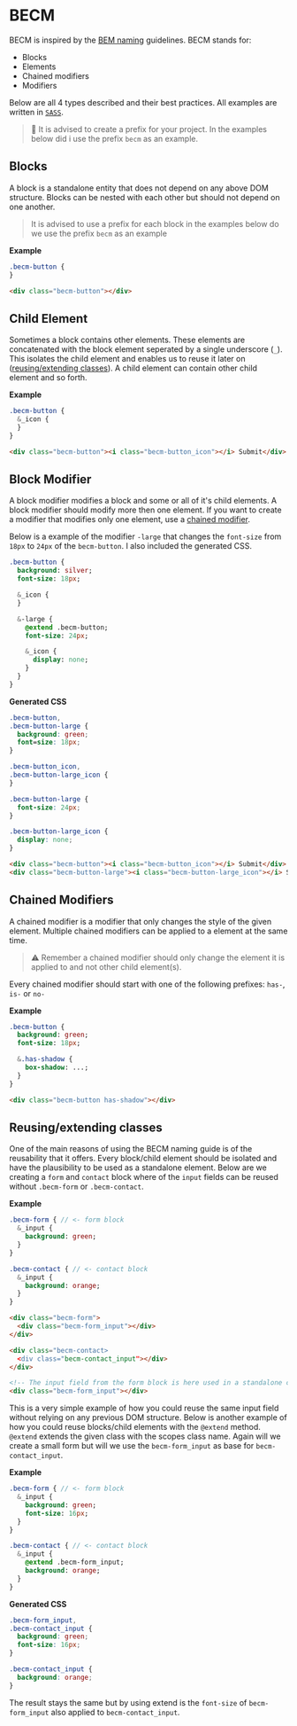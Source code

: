 # BECM

BECM is inspired by the [BEM naming](http://getbem.com/naming) guidelines.
BECM stands for:
-   Blocks
-   Elements
-   Chained modifiers
-   Modifiers

Below are all 4 types described and their best practices. All examples are written in [`SASS`](http://sass-lang.com/).

> 🚧 It is advised to create a prefix for your project. In the examples below did i use the prefix `becm` as an example.

## Blocks

A block is a standalone entity that does not depend on any above DOM structure. Blocks can be nested with each other but should not depend on one another.

> It is advised to use a prefix for each block in the examples below do we use the prefix `becm` as an example

**Example**

```sass
.becm-button {
}
```

```html
<div class="becm-button"></div>
```

## Child Element

Sometimes a block contains other elements. These elements are concatenated with the block element seperated by a single underscore (`_`).
This isolates the child element and enables us to reuse it later on ([reusing/extending classes](#reusingextending-classes)).
A child element can contain other child element and so forth.

**Example**

```sass
.becm-button {
  &_icon {
  }
}
```

```html
<div class="becm-button"><i class="becm-button_icon"></i> Submit</div>
```

## Block Modifier

A block modifier modifies a block and some or all of it's child elements. A block modifier should modify more then one element.
If you want to create a modifier that modifies only one element, use a [chained modifier](#chainedmodifiers).

Below is a example of the modifier `-large` that changes the `font-size` from `18px` to `24px` of the `becm-button`.
I also included the generated CSS.

```sass
.becm-button {
  background: silver;
  font-size: 18px;

  &_icon {
  }

  &-large {
    @extend .becm-button;
    font-size: 24px;

    &_icon {
      display: none;
    }
  }
}
```

**Generated CSS**

```css
.becm-button,
.becm-button-large {
  background: green;
  font=size: 18px;
}

.becm-button_icon,
.becm-button-large_icon {
}

.becm-button-large {
  font-size: 24px;
}

.becm-button-large_icon {
  display: none;
}
```

```html
<div class="becm-button"><i class="becm-button_icon"></i> Submit</div>
<div class="becm-button-large"><i class="becm-button-large_icon"></i> Submit</div>
```

## Chained Modifiers

A chained modifier is a modifier that only changes the style of the given element. Multiple chained modifiers can be applied to a element at the same time.

> ⚠️ Remember a chained modifier should only change the element it is applied to and not other child element(s).

Every chained modifier should start with one of the following prefixes:
`has-`, `is-` or `no-`

**Example**

```sass
.becm-button {
  background: green;
  font-size: 18px;

  &.has-shadow {
    box-shadow: ...;
  }
}
```

```html
<div class="becm-button has-shadow"></div>
```

## Reusing/extending classes

One of the main reasons of using the BECM naming guide is of the reusability that it offers. Every block/child element should be isolated and have the plausibility to be used as a standalone element. Below are we creating a `form` and `contact` block where of the `input` fields can be reused without `.becm-form` or `.becm-contact`.

**Example**

```sass
.becm-form { // <- form block
  &_input {
    background: green;
  }
}

.becm-contact { // <- contact block
  &_input {
    background: orange;
  }
}
```

```html
<div class="becm-form">
  <div class="becm-form_input"></div>
</div>

<div class="becm-contact>
  <div class="becm-contact_input"></div>
</div>

<!-- The input field from the form block is here used in a standalone case -->
<div class="becm-form_input"></div>
```

This is a very simple example of how you could reuse the same input field without relying on any previous DOM structure. Below is another example of how you could reuse blocks/child elements with the `@extend` method. `@extend` extends the given class with the scopes class name. Again will we create a small form but will we use the `becm-form_input` as base for `becm-contact_input`.

**Example**

```sass
.becm-form { // <- form block
  &_input {
    background: green;
    font-size: 16px;
  }
}

.becm-contact { // <- contact block
  &_input {
    @extend .becm-form_input;
    background: orange;
  }
}
```

**Generated CSS**

```css
.becm-form_input,
.becm-contact_input {
  background: green;
  font-size: 16px;
}

.becm-contact_input {
  background: orange;
}
```

The result stays the same but by using extend is the `font-size` of `becm-form_input` also applied to `becm-contact_input`.

